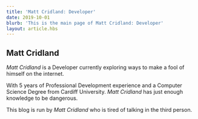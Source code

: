 ```yaml
---
title: 'Matt Cridland: Developer'
date: 2019-10-01
blurb: 'This is the main page of Matt Cridland: Developer'
layout: article.hbs
---
```

## Matt Cridland

*Matt Cridland* is a Developer currently exploring ways to make a fool of himself on the internet.

With 5 years of Professional Development experience and a Computer Science Degree from Cardiff University. *Matt Cridland* has just enough knowledge to be dangerous.

This blog is run by *Matt Cridland* who is tired of talking in the third person.
